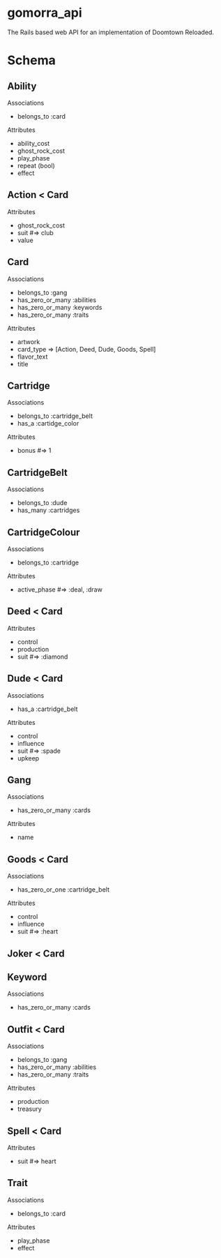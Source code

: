 # gomorra_api
The Rails based web API for an implementation of Doomtown Reloaded.

Schema
======

Ability
-------
Associations
* belongs_to :card

Attributes
* ability_cost
* ghost_rock_cost
* play_phase
* repeat (bool)
* effect

Action < Card
------
Attributes
* ghost_rock_cost
* suit #=> club
* value

Card
----
Associations
* belongs_to :gang
* has_zero_or_many :abilities
* has_zero_or_many :keywords
* has_zero_or_many :traits

Attributes
* artwork
* card_type => [Action, Deed, Dude, Goods, Spell]
* flavor_text
* title

Cartridge
---------
Associations
* belongs_to :cartridge_belt
* has_a :cartidge_color

Attributes
* bonus #=> 1

CartridgeBelt
-------------
Associations
* belongs_to :dude
* has_many :cartridges

CartridgeColour
---------------
Associations
* belongs_to :cartridge

Attributes
* active_phase #=> :deal, :draw

Deed < Card
----
Attributes
* control
* production
* suit #=> :diamond

Dude < Card
----
Associations
* has_a :cartridge_belt

Attributes
* control
* influence
* suit #=> :spade
* upkeep

Gang
----
Associations
* has_zero_or_many :cards

Attributes
* name

Goods < Card
-----
Associations
* has_zero_or_one :cartridge_belt

Attributes
* control
* influence
* suit #=> :heart

Joker < Card
-----

Keyword
-------
Associations
* has_zero_or_many :cards

Outfit < Card
------
Associations
* belongs_to :gang
* has_zero_or_many :abilities
* has_zero_or_many :traits

Attributes
* production
* treasury

Spell < Card
-----
Attributes
* suit #=> heart

Trait
-----
Associations
* belongs_to :card

Attributes
* play_phase
* effect
